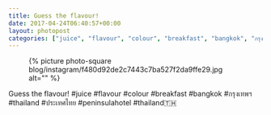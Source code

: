 ```yaml
---
title: Guess the flavour!
date: 2017-04-24T06:40:57+00:00
layout: photopost
categories: ["juice", "flavour", "colour", "breakfast", "bangkok", "กรุงเทพฯ", "thailand", "ประเทศไทย", "peninsulahotel", "thailand🇹🇭", "photos", "instagram"]
---
```


<figure class="photo photo--square">
  {% picture photo-square blog/instagram/f480d92de2c7443c7ba527f2da9ffe29.jpg alt="" %}
</figure>

Guess the flavour!
#juice #flavour #colour #breakfast #bangkok #กรุงเทพฯ #thailand #ประเทศไทย #peninsulahotel #thailand🇹🇭
